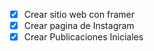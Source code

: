 - [x] Crear sitio web con framer
- [x] Crear pagina de Instagram
- [x] Crear Publicaciones Iniciales